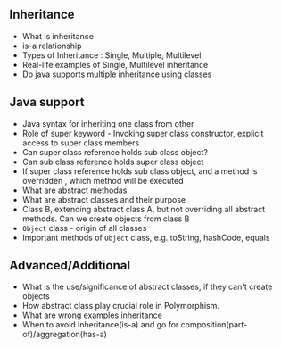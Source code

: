 ## Inheritance
* What is inheritance
* is-a relationship
* Types of Inheritance : Single, Multiple, Multilevel
* Real-life examples of Single, Multilevel inheritance
* Do java supports multiple inheritance using classes

## Java support
* Java syntax for inheriting one class from other
* Role of super keyword - Invoking super class constructor, explicit access to super class members
* Can super class reference holds sub class object?
* Can sub class reference holds super class object
* If super class reference holds sub class object, and a method is overridden , which method will be executed
* What are abstract methodas
* What are abstract classes and their purpose
* Class B, extending abstract class A, but not overriding all abstract methods. Can we create objects from class B
* `Object` class - origin of all classes
* Important methods of `Object` class, e.g. toString, hashCode, equals

## Advanced/Additional
* What is the use/significance of abstract classes, if they can't create objects
* How abstract class play crucial role in Polymorphism.
* What are wrong examples inheritance
* When to avoid inheritance(is-a) and go for composition(part-of)/aggregation(has-a)